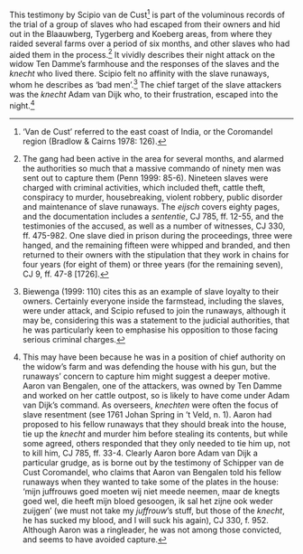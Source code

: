 This testimony by Scipio van de Cust[^1] is part of the voluminous records of the trial of a group of slaves who had escaped from their owners and hid out in the Blaauwberg, Tygerberg and Koeberg areas, from where they raided several farms over a period of six months, and other slaves who had aided them in the process.[^2] It vividly describes their night attack on the widow Ten Damme’s farmhouse and the responses of the slaves and the *knecht* who lived there. Scipio felt no affinity with the slave runaways, whom he describes as ‘bad men’.[^3] The chief target of the slave attackers was the *knecht* Adam van Dijk who, to their frustration, escaped into the night.[^4]

[^1]: ‘Van de Cust’ referred to the east coast of India, or the Coromandel region (Bradlow & Cairns 1978: 126).

[^2]: The gang had been active in the area for several months, and alarmed the authorities so much that a massive commando of ninety men was sent out to capture them (Penn 1999: 85-6). Nineteen slaves were charged with criminal activities, which included theft, cattle theft, conspiracy to murder, housebreaking, violent robbery, public disorder and maintenance of slave runaways. The *eijsch* covers eighty pages, and the documentation includes a *sententie*, CJ 785, ff. 12-55, and the testimonies of the accused, as well as a number of witnesses, CJ 330, ff. 475-982. One slave died in prison during the proceedings, three were hanged, and the remaining fifteen were whipped and branded, and then returned to their owners with the stipulation that they work in chains for four years (for eight of them) or three years (for the remaining seven), CJ 9, ff. 47-8 \[1726\].

[^3]: Biewenga (1999: 110) cites this as an example of slave loyalty to their owners. Certainly everyone inside the farmstead, including the slaves, were under attack, and Scipio refused to join the runaways, although it may be, considering this was a statement to the judicial authorities, that he was particularly keen to emphasise his opposition to those facing serious criminal charges.

[^4]: This may have been because he was in a position of chief authority on the widow’s farm and was defending the house with his gun, but the runaways’ concern to capture him might suggest a deeper motive. Aaron van Bengalen, one of the attackers, was owned by Ten Damme and worked on her cattle outpost, so is likely to have come under Adam van Dijk’s command. As overseers, *knechten* were often the focus of slave resentment (see 1761 Johan Spring in ’t Veld, n. 1). Aaron had proposed to his fellow runaways that they should break into the house, tie up the *knecht* and murder him before stealing its contents, but while some agreed, others responded that they only needed to tie him up, not to kill him, CJ 785, ff. 33-4. Clearly Aaron bore Adam van Dijk a particular grudge, as is borne out by the testimony of Schipper van de Cust Coromandel, who claims that Aaron van Bengalen told his fellow runaways when they wanted to take some of the plates in the house: ‘mijn juffrouws goed moeten wij niet meede neemen, maar de knegts goed wel, die heeft mijn bloed gesoogen, ik sal het zijne ook weder zuijgen’ (we must not take my *juffrouw*’s stuff, but those of the *knecht*, he has sucked my blood, and I will suck his again), CJ 330, f. 952. Although Aaron was a ringleader, he was not among those convicted, and seems to have avoided capture.
